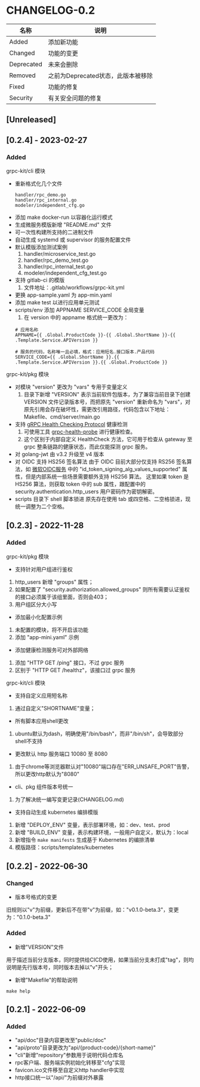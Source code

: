# CHANGELOG-0.2

| 名称         | 说明                     |
|------------|------------------------|
| Added      | 添加新功能                  |
| Changed    | 功能的变更                  |
| Deprecated | 未来会删除                  |
| Removed    | 之前为Deprecated状态，此版本被移除 |
| Fixed      | 功能的修复                  |
| Security   | 有关安全问题的修复              |

## [Unreleased]

## [0.2.4] - 2023-02-27

### Added

grpc-kit/cli 模块

- 重新格式化几个文件
  ```shell
  handler/rpc_demo.go
  handler/rpc_internal.go
  modeler/independent_cfg.go
  ```
- 添加 make docker-run 以容器化运行模式
- 生成微服务模版新增 "README.md" 文件
- 可一次性构建所支持的二进制文件
- 自动生成 systemd 或 supervisor 的服务配置文件
- 默认模版添加测试案例
  1. handler/microservice_test.go
  2. handler/rpc_demo_test.go
  3. handler/rpc_internal_test.go
  4. modeler/independent_cfg_test.go
- 支持 gitlab-ci 的模版
  1. 文件地址：.gitlab/workflows/grpc-kit.yml
- 更换 app-sample.yaml 为 app-min.yaml
- 添加 make test 以进行应用单元测试
- scripts/env 添加 APPNAME SERVICE_CODE 全局变量
  1. 在 version 中的 appname 格式统一更改为：
  ```shell
  # 应用名称
  APPNAME={{ .Global.ProductCode }}-{{ .Global.ShortName }}-{{ .Template.Service.APIVersion }}
  
  # 服务的代码，名称唯一且必填，格式：应用短名.接口版本.产品代码
  SERVICE_CODE={{ .Global.ShortName }}.{{ .Template.Service.APIVersion }}.{{ .Global.ProductCode }}
  ```

grpc-kit/pkg 模块

- 对模块 "version" 更改为 "vars" 专用于变量定义
	1. 目录下新增 "VERSION" 表示当前软件包版本，为了兼容当前目录下创建 VERSION 文件记录版本号，而把原先 "version" 重新命名为 "vars"，对原先引用会存在破坏性，需更改引用路径，代码包含以下地址：Makefile、cmd/server/main.go
- 支持 [gRPC Health Checking Protocol](https://github.com/grpc/grpc/blob/master/doc/health-checking.md) 健康检测
  1. 可使用工具 [grpc-health-probe](https://github.com/grpc-ecosystem/grpc-health-probe) 进行健康检查。
  2. 这个区别于内部自定义 HealthCheck 方法，它可用于检查从 gateway 至 grpc 整条链路的健康状态，而此仅能探测 grpc 服务。
- 对 golang-jwt 由 v3.2 升级至 v4 版本
- 对 OIDC 支持 HS256 签名算法
  由于 OIDC 目前大部分仅支持 RS256 签名算法，如 [微软OIDC服务](https://login.microsoftonline.com/common/v2.0/.well-known/openid-configuration) 中的 "id_token_signing_alg_values_supported" 属性，但是内部系统一些场景需要额外支持 HS256 算法。
  这里如果 token 是 HS256 算法，则获取 token 中的 sub 属性，跟配置中的 security.authentication.http_users 用户密码作为密钥解密。
- scripts 目录下 shell 脚本锁进
  原先存在使用 tab 或四空格、二空格锁进，现统一调整为二个空格。

## [0.2.3] - 2022-11-28

### Added

grpc-kit/pkg 模块

- 支持针对用户组进行鉴权

1. http_users 新增 "groups" 属性；
2. 如果配置了 "security.authorization.allowed_groups" 则所有需要认证鉴权的接口必须属于该组里面，否则会403；
3. 用户组区分大小写

- 添加最小化配置示例

1. 未配置的模块，将不开启该功能
2. 添加 "app-mini.yaml" 示例

- 添加健康检测服务可对外部网络

1. 添加 "HTTP GET /ping" 接口，不过 grpc 服务
2. 区别于 "HTTP GET /healthz"，该接口过 grpc 服务

grpc-kit/cli 模块

- 支持自定义应用短名称

1. 通过自定义"SHORTNAME"变量；

- 所有脚本应用shell更改

1. ubuntu默认为dash，明确使用"/bin/bash"，而非"/bin/sh"，会导致部分shell不支持

- 更改默认 http 服务端口 10080 至 8080

1. 由于chrome等浏览器默认对"10080"端口存在"ERR_UNSAFE_PORT"告警，所以更改http默认为"8080"

- cli、pkg 组件版本号统一

1. 为了解决统一编写变更记录(CHANGELOG.md)

- 支持自动生成 kubernetes 编排模版

1. 新增 "DEPLOY_ENV" 变量，表示部署环境，如：dev、test、prod
2. 新增 "BUILD_ENV" 变量，表示构建环境，一般用户自定义，默认为：local
3. 新增指令 `make manifests` 生成基于 Kubernetes 的编排清单
4. 模版路径：scripts/templates/kubernetes

## [0.2.2] - 2022-06-30

### Changed

- 版本号格式的变更

旧规则以"v"为前缀，更新后不在带"v"为前缀，如："v0.1.0-beta.3"，变更为："0.1.0-beta.3"

### Added

- 新增"VERSION"文件 

用于描述当前分支版本，同时提供给CICD使用，如果当前分支未打成"tag"，则均说明是先行版本号，同时版本去掉以"v"开头；

- 新增"Makefile"的帮助说明

```
make help
```

## [0.2.1] - 2022-06-09

### Added

- "api/doc"目录内容更改至"public/doc"
- "api/proto"目录更改为"api/{product-code}/{short-name}"
- "cli"新增"repository"参数用于说明代码仓库名
- rpc客户端、服务端实例初始化转移至"cfg"实现
- favicon.ico文件移至自定义http handler中实现
- http接口统一以"/api/"为前缀对外暴露
